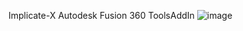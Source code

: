Implicate-X Autodesk Fusion 360 ToolsAddIn
![image](https://github.com/user-attachments/assets/42b6e707-e88d-4003-a398-4bcd8b0ab40a)
